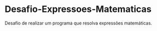 # Desafio-Expressoes-Matematicas
Desafio de realizar um programa que resolva expressões matemáticas.

